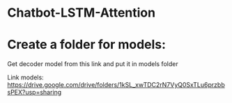 # Chatbot-LSTM-Attention

# Create a folder for models:

Get decoder model from this link and put it in models folder 

Link models: https://drive.google.com/drive/folders/1kSL_xwTDC2rN7VyQ0SxTLu6przbbsPEX?usp=sharing
